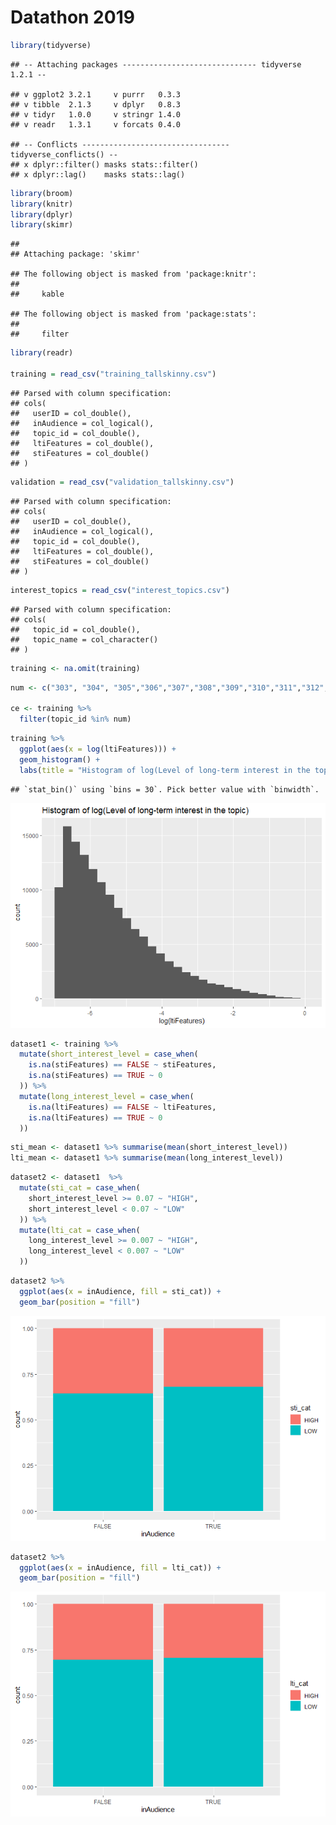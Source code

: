 Datathon 2019
================

``` r
library(tidyverse)
```

    ## -- Attaching packages ------------------------------ tidyverse 1.2.1 --

    ## v ggplot2 3.2.1     v purrr   0.3.3
    ## v tibble  2.1.3     v dplyr   0.8.3
    ## v tidyr   1.0.0     v stringr 1.4.0
    ## v readr   1.3.1     v forcats 0.4.0

    ## -- Conflicts --------------------------------- tidyverse_conflicts() --
    ## x dplyr::filter() masks stats::filter()
    ## x dplyr::lag()    masks stats::lag()

``` r
library(broom)
library(knitr)
library(dplyr)
library(skimr)
```

    ## 
    ## Attaching package: 'skimr'

    ## The following object is masked from 'package:knitr':
    ## 
    ##     kable

    ## The following object is masked from 'package:stats':
    ## 
    ##     filter

``` r
library(readr)

training = read_csv("training_tallskinny.csv")
```

    ## Parsed with column specification:
    ## cols(
    ##   userID = col_double(),
    ##   inAudience = col_logical(),
    ##   topic_id = col_double(),
    ##   ltiFeatures = col_double(),
    ##   stiFeatures = col_double()
    ## )

``` r
validation = read_csv("validation_tallskinny.csv")
```

    ## Parsed with column specification:
    ## cols(
    ##   userID = col_double(),
    ##   inAudience = col_logical(),
    ##   topic_id = col_double(),
    ##   ltiFeatures = col_double(),
    ##   stiFeatures = col_double()
    ## )

``` r
interest_topics = read_csv("interest_topics.csv")
```

    ## Parsed with column specification:
    ## cols(
    ##   topic_id = col_double(),
    ##   topic_name = col_character()
    ## )

``` r
training <- na.omit(training)
```

``` r
num <- c("303", "304", "305","306","307","308","309","310","311","312","313","314","315")

ce <- training %>%
  filter(topic_id %in% num)
```

``` r
training %>%
  ggplot(aes(x = log(ltiFeatures))) +
  geom_histogram() +
  labs(title = "Histogram of log(Level of long-term interest in the topic)")
```

    ## `stat_bin()` using `bins = 30`. Pick better value with `binwidth`.

![](Datathon_2019_files/figure-gfm/unnamed-chunk-1-1.png)<!-- -->

``` r
dataset1 <- training %>%
  mutate(short_interest_level = case_when(
    is.na(stiFeatures) == FALSE ~ stiFeatures,
    is.na(stiFeatures) == TRUE ~ 0
  )) %>%
  mutate(long_interest_level = case_when(
    is.na(ltiFeatures) == FALSE ~ ltiFeatures,
    is.na(ltiFeatures) == TRUE ~ 0
  ))
```

``` r
sti_mean <- dataset1 %>% summarise(mean(short_interest_level))
lti_mean <- dataset1 %>% summarise(mean(long_interest_level))
```

``` r
dataset2 <- dataset1  %>%
  mutate(sti_cat = case_when(
    short_interest_level >= 0.07 ~ "HIGH",
    short_interest_level < 0.07 ~ "LOW"
  )) %>%
  mutate(lti_cat = case_when(
    long_interest_level >= 0.007 ~ "HIGH",
    long_interest_level < 0.007 ~ "LOW"
  ))
```

``` r
dataset2 %>%
  ggplot(aes(x = inAudience, fill = sti_cat)) + 
  geom_bar(position = "fill")
```

![](Datathon_2019_files/figure-gfm/unnamed-chunk-5-1.png)<!-- -->

``` r
dataset2 %>%
  ggplot(aes(x = inAudience, fill = lti_cat)) + 
  geom_bar(position = "fill")
```

![](Datathon_2019_files/figure-gfm/unnamed-chunk-5-2.png)<!-- -->
